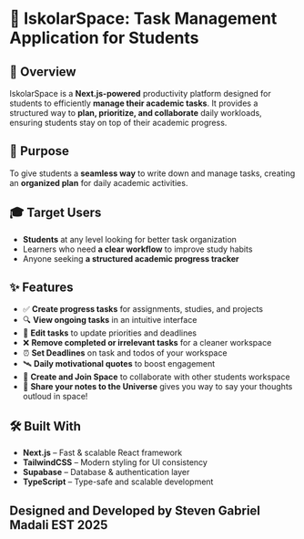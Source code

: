 # 🌌 IskolarSpace: Task Management Application for Students  

## 🚀 Overview  
IskolarSpace is a **Next.js-powered** productivity platform designed for students to efficiently **manage their academic tasks**. It provides a structured way to **plan, prioritize, and collaborate** daily workloads, ensuring students stay on top of their academic progress.

## 🎯 Purpose  
To give students a **seamless way** to write down and manage tasks, creating an **organized plan** for daily academic activities.

## 🎓 Target Users  
- **Students** at any level looking for better task organization  
- Learners who need **a clear workflow** to improve study habits  
- Anyone seeking **a structured academic progress tracker**  

## ✨ Features  
- ✅ **Create progress tasks** for assignments, studies, and projects  
- 🔍 **View ongoing tasks** in an intuitive interface  
- 📝 **Edit tasks** to update priorities and deadlines  
- ❌ **Remove completed or irrelevant tasks** for a cleaner workspace  
- ⏰ **Set Deadlines** on task and todos of your workspace
- 🛰 **Daily motivational quotes** to boost engagement  
- 🌌 **Create and Join Space** to collaborate with other students workspace 
- 📖 **Share your notes to the Universe** gives you way to say your thoughts outloud in space!

## 🛠 Built With  
- **Next.js** – Fast & scalable React framework  
- **TailwindCSS** – Modern styling for UI consistency  
- **Supabase** – Database & authentication layer  
- **TypeScript** – Type-safe and scalable development  

## Designed and Developed by Steven Gabriel Madali EST 2025